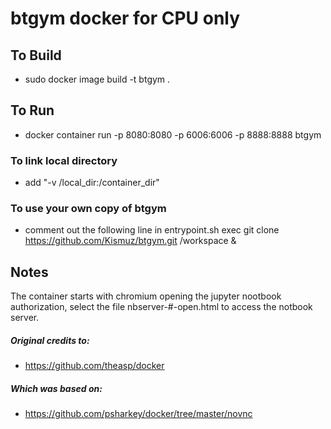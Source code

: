 # btgym docker for CPU only

## To Build
- sudo docker image build -t btgym .

## To Run
- docker container run -p 8080:8080 -p 6006:6006 -p 8888:8888 btgym

### To link local directory
- add "-v /local_dir:/container_dir"

### To use your own copy of btgym
- comment out the following line in entrypoint.sh
exec git clone https://github.com/Kismuz/btgym.git /workspace &

## Notes
The container starts with chromium opening the jupyter nootbook authorization, select the file nbserver-#-open.html to access the notbook server.

##### Original credits to:
- https://github.com/theasp/docker

##### Which was based on:
- https://github.com/psharkey/docker/tree/master/novnc

